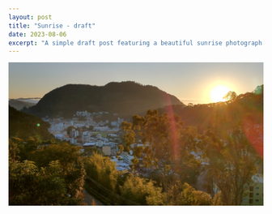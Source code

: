 ```yaml
---
layout: post
title: "Sunrise - draft"
date: 2023-08-06
excerpt: "A simple draft post featuring a beautiful sunrise photograph captured in HDR."
---
```


![Sunrise over landscape with trees and hills in HDR photography](/docs/assets/images/IMG_20230806_062907539_HDR~2.jpg)
